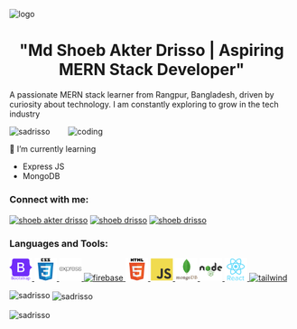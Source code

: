 ![logo](https://github.com/sadrisso/sadrisso/blob/main/Modern%20Minimal%20Technology%20Background%20Banner%20(1).png)
<h1 align="center" margin-bottom="10px"><span font-size="100px">"Md Shoeb Akter Drisso | Aspiring MERN Stack Developer"</h1>

  
<p>A passionate MERN stack learner from Rangpur, Bangladesh, driven by curiosity about technology. I am constantly exploring to grow in the tech industry</p>
<img 
  src="https://i.pinimg.com/originals/8b/35/fe/8b35fef55fba1a201c9c7a11d3ec3d64.gif"
  width="400"
  margin-top="20"
  margin-left="30"
  align="right"
  alt="coding">

<p align="left"> <img src="https://komarev.com/ghpvc/?username=sadrisso&label=Profile%20views&color=0e75b6&style=flat" alt="sadrisso" /> </p>

🌱 I’m currently learning <br>
- Express JS
- MongoDB



<h3 align="left">Connect with me:</h3>
<div align="left" border="2 solid green">
  <a href="https://www.linkedin.com/in/shoeb-akter-drisso-9b0011241/" target="blank"><img align="center" src="https://raw.githubusercontent.com/rahuldkjain/github-profile-readme-generator/master/src/images/icons/Social/linked-in-alt.svg" alt="shoeb akter drisso" height="30" width="40" /></a>
  <a href="https://www.facebook.com/shoebdrisso/" target="blank"><img align="center" src="https://raw.githubusercontent.com/rahuldkjain/github-profile-readme-generator/master/src/images/icons/Social/facebook.svg" alt="shoeb drisso" height="30" width="40" /></a>
  <a href="https://github.com/sadrisso" target="blank"><img align="center" src="https://avatars.githubusercontent.com/u/9919?s=280&v=4" alt="shoeb drisso" height="35" width="40" /></a>
</div>



<h3 align="left">Languages and Tools:</h3>

<p align="left"> <a href="https://getbootstrap.com" target="_blank" rel="noreferrer"> <img src="https://raw.githubusercontent.com/devicons/devicon/master/icons/bootstrap/bootstrap-plain-wordmark.svg" alt="bootstrap" width="40" height="40" color="white"/> </a> <a href="https://www.w3schools.com/css/" target="_blank" rel="noreferrer"> <img src="https://raw.githubusercontent.com/devicons/devicon/master/icons/css3/css3-original-wordmark.svg" alt="css3" width="40" height="40"/> </a> <a href="https://expressjs.com" target="_blank" rel="noreferrer"> <img src="https://raw.githubusercontent.com/devicons/devicon/master/icons/express/express-original-wordmark.svg" alt="express" width="40" height="40"/> </a> <a href="https://firebase.google.com/" target="_blank" rel="noreferrer"> <img src="https://www.vectorlogo.zone/logos/firebase/firebase-icon.svg" alt="firebase" width="40" height="40"/> </a> <a href="https://www.w3.org/html/" target="_blank" rel="noreferrer"> <img src="https://raw.githubusercontent.com/devicons/devicon/master/icons/html5/html5-original-wordmark.svg" alt="html5" width="40" height="40"/> </a> <a href="https://developer.mozilla.org/en-US/docs/Web/JavaScript" target="_blank" rel="noreferrer"> <img src="https://raw.githubusercontent.com/devicons/devicon/master/icons/javascript/javascript-original.svg" alt="javascript" width="40" height="40"/> </a> <a href="https://www.mongodb.com/" target="_blank" rel="noreferrer"> <img src="https://raw.githubusercontent.com/devicons/devicon/master/icons/mongodb/mongodb-original-wordmark.svg" alt="mongodb" width="40" height="40"/> </a> <a href="https://nodejs.org" target="_blank" rel="noreferrer"> <img src="https://raw.githubusercontent.com/devicons/devicon/master/icons/nodejs/nodejs-original-wordmark.svg" alt="nodejs" width="40" height="40"/> </a> <a href="https://reactjs.org/" target="_blank" rel="noreferrer"> <img src="https://raw.githubusercontent.com/devicons/devicon/master/icons/react/react-original-wordmark.svg" alt="react" width="40" height="40"/> </a> <a href="https://tailwindcss.com/" target="_blank" rel="noreferrer"> <img src="https://www.vectorlogo.zone/logos/tailwindcss/tailwindcss-icon.svg" alt="tailwind" width="40" height="40"/> </a> </p>


<p><img align="left" src="https://github-readme-stats.vercel.app/api/top-langs?username=sadrisso&show_icons=true&locale=en&layout=compact" alt="sadrisso" /></p>

<p>&nbsp;<img align="center" src="https://github-readme-stats.vercel.app/api?username=sadrisso&show_icons=true&locale=en" alt="sadrisso" /></p>

<p><img align="center" src="https://github-readme-streak-stats.herokuapp.com/?user=sadrisso&" alt="sadrisso" /></p>

